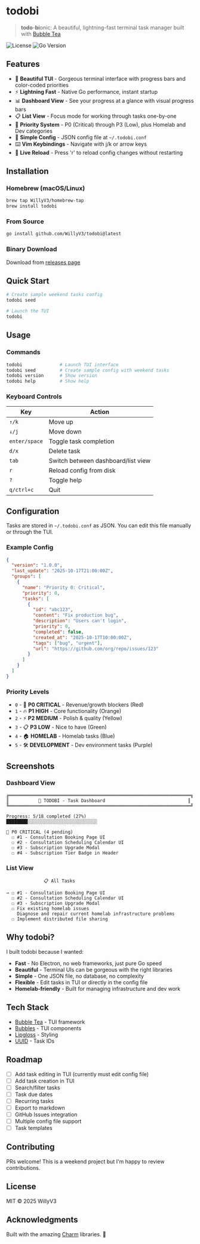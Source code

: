 # todobi

> **todo**-**bi**onic: A beautiful, lightning-fast terminal task manager built with [Bubble Tea](https://github.com/charmbracelet/bubbletea)

![License](https://img.shields.io/badge/license-MIT-blue.svg)
![Go Version](https://img.shields.io/badge/go-%3E%3D1.21-blue.svg)

## Features

- 🎨 **Beautiful TUI** - Gorgeous terminal interface with progress bars and color-coded priorities
- ⚡ **Lightning Fast** - Native Go performance, instant startup
- 📊 **Dashboard View** - See your progress at a glance with visual progress bars
- 📋 **List View** - Focus mode for working through tasks one-by-one
- 🎯 **Priority System** - P0 (Critical) through P3 (Low), plus Homelab and Dev categories
- 💾 **Simple Config** - JSON config file at `~/.todobi.conf`
- ⌨️  **Vim Keybindings** - Navigate with j/k or arrow keys
- 🔄 **Live Reload** - Press 'r' to reload config changes without restarting

## Installation

### Homebrew (macOS/Linux)

```bash
brew tap WillyV3/homebrew-tap
brew install todobi
```

### From Source

```bash
go install github.com/WillyV3/todobi@latest
```

### Binary Download

Download from [releases page](https://github.com/WillyV3/todobi/releases)

## Quick Start

```bash
# Create sample weekend tasks config
todobi seed

# Launch the TUI
todobi
```

## Usage

### Commands

```bash
todobi              # Launch TUI interface
todobi seed         # Create sample config with weekend tasks
todobi version      # Show version
todobi help         # Show help
```

### Keyboard Controls

| Key | Action |
|-----|--------|
| `↑/k` | Move up |
| `↓/j` | Move down |
| `enter/space` | Toggle task completion |
| `d/x` | Delete task |
| `tab` | Switch between dashboard/list view |
| `r` | Reload config from disk |
| `?` | Toggle help |
| `q/ctrl+c` | Quit |

## Configuration

Tasks are stored in `~/.todobi.conf` as JSON. You can edit this file manually or through the TUI.

### Example Config

```json
{
  "version": "1.0.0",
  "last_update": "2025-10-17T21:00:00Z",
  "groups": [
    {
      "name": "Priority 0: Critical",
      "priority": 0,
      "tasks": [
        {
          "id": "abc123",
          "content": "Fix production bug",
          "description": "Users can't login",
          "priority": 0,
          "completed": false,
          "created_at": "2025-10-17T10:00:00Z",
          "tags": ["bug", "urgent"],
          "url": "https://github.com/org/repo/issues/123"
        }
      ]
    }
  ]
}
```

### Priority Levels

- `0` - 🎯 **P0 CRITICAL** - Revenue/growth blockers (Red)
- `1` - 🔥 **P1 HIGH** - Core functionality (Orange)
- `2` - ⚡ **P2 MEDIUM** - Polish & quality (Yellow)
- `3` - 📋 **P3 LOW** - Nice to have (Green)
- `4` - 🏠 **HOMELAB** - Homelab tasks (Blue)
- `5` - 🛠️  **DEVELOPMENT** - Dev environment tasks (Purple)

## Screenshots

### Dashboard View
```
╔════════════════════════════════════════════════════════════════════╗
║           🚀 TODOBI - Task Dashboard                               ║
╚════════════════════════════════════════════════════════════════════╝

Progress: 5/18 completed (27%)
████████░░░░░░░░░░░░░░░░░░░░░░░░░░

🎯 P0 CRITICAL (4 pending)
  ☐ #1 - Consultation Booking Page UI
  ☐ #2 - Consultation Scheduling Calendar UI
  ☐ #3 - Subscription Upgrade Modal
  ☐ #4 - Subscription Tier Badge in Header
```

### List View
```
              📋 All Tasks

→ ☐ #1 - Consultation Booking Page UI
  ☐ #2 - Consultation Scheduling Calendar UI
  ☐ #3 - Subscription Upgrade Modal
  ☐ Fix existing homelab issues
    Diagnose and repair current homelab infrastructure problems
  ☐ Implement distributed file sharing
```

## Why todobi?

I built todobi because I wanted:
- **Fast** - No Electron, no web frameworks, just pure Go speed
- **Beautiful** - Terminal UIs can be gorgeous with the right libraries
- **Simple** - One JSON file, no database, no complexity
- **Flexible** - Edit tasks in TUI or directly in the config file
- **Homelab-friendly** - Built for managing infrastructure and dev work

## Tech Stack

- [Bubble Tea](https://github.com/charmbracelet/bubbletea) - TUI framework
- [Bubbles](https://github.com/charmbracelet/bubbles) - TUI components
- [Lipgloss](https://github.com/charmbracelet/lipgloss) - Styling
- [UUID](https://github.com/google/uuid) - Task IDs

## Roadmap

- [ ] Add task editing in TUI (currently must edit config file)
- [ ] Add task creation in TUI
- [ ] Search/filter tasks
- [ ] Task due dates
- [ ] Recurring tasks
- [ ] Export to markdown
- [ ] GitHub Issues integration
- [ ] Multiple config file support
- [ ] Task templates

## Contributing

PRs welcome! This is a weekend project but I'm happy to review contributions.

## License

MIT © 2025 WillyV3

## Acknowledgments

Built with the amazing [Charm](https://charm.sh) libraries. 💜
